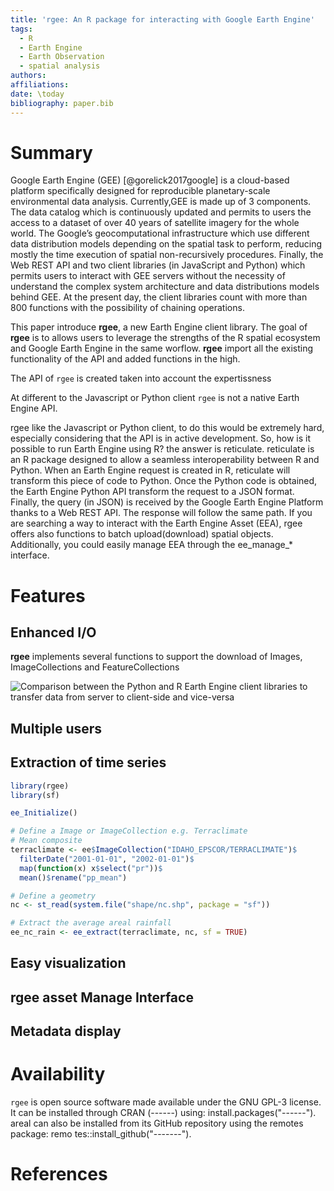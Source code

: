 ```yaml
---
title: 'rgee: An R package for interacting with Google Earth Engine'
tags:
  - R
  - Earth Engine
  - Earth Observation
  - spatial analysis
authors:
affiliations:
date: \today 
bibliography: paper.bib
---
```

# Summary

Google Earth Engine (GEE) [@gorelick2017google] is a cloud-based platform specifically
designed for reproducible planetary-scale environmental data analysis. Currently,GEE
is made up of 3 components. The data catalog which is continuously updated and permits 
to users the access to a dataset of over 40 years of satellite imagery for the whole world. 
The Google’s geocomputational infrastructure which use different data distribution models 
depending on the spatial task to perform, reducing mostly the time execution of spatial
non-recursively procedures. Finally, the Web REST API and two client libraries (in JavaScript and Python) 
which permits users to interact with GEE servers without the necessity of understand the complex system architecture and data distributions models behind GEE. At the present day, the client libraries count with more than 800 functions with the possibility of chaining operations.

This paper introduce **rgee**, a new Earth Engine client library. The goal of
**rgee** is to allows users to leverage the strengths of the R spatial ecosystem
and Google Earth Engine in the same worflow. **rgee** import all the existing functionality
of the API and added functions in the high.


The API of `rgee` is created taken into account the expertissness

At different to the Javascript or Python client `rgee` is not a native Earth Engine API.

rgee 
like the Javascript or Python client, to do this would be extremely hard, especially 
considering that the API is in active development. So, how is it possible to run 
Earth Engine using R? the answer is reticulate. reticulate is an R package designed
to allow a seamless interoperability between R and Python. When an Earth Engine request
is created in R, reticulate will transform this piece of code to Python. Once the Python 
code is obtained, the Earth Engine Python API transform the request to a JSON format. 
Finally, the query (in JSON) is received by the Google Earth Engine Platform thanks to a 
Web REST API. The response will follow the same path. If you are searching a way to interact
with the Earth Engine Asset (EEA), rgee offers also functions to batch upload(download)
spatial objects. Additionally, you could easily manage EEA through the ee_manage_* interface.

# Features

## Enhanced I/O 

**rgee** implements several functions to support the download of Images, ImageCollections and FeatureCollections

![Comparison between the Python and R Earth Engine client libraries to transfer data from server to client-side and vice-versa](/home/aybarpc01/rgee-paper/1_rgee_IO.svg)


## Multiple users
## Extraction of time series

```r
library(rgee)
library(sf)

ee_Initialize()

# Define a Image or ImageCollection e.g. Terraclimate
# Mean composite
terraclimate <- ee$ImageCollection("IDAHO_EPSCOR/TERRACLIMATE")$
  filterDate("2001-01-01", "2002-01-01")$
  map(function(x) x$select("pr"))$
  mean()$rename("pp_mean") 

# Define a geometry
nc <- st_read(system.file("shape/nc.shp", package = "sf"))

# Extract the average areal rainfall
ee_nc_rain <- ee_extract(terraclimate, nc, sf = TRUE)
```

## Easy visualization

## rgee asset Manage Interface

## Metadata display

# Availability

`rgee` is open source software made available under the GNU GPL-3 license. It can be
installed through CRAN (------) using: install.packages("------").
areal can also be installed from its GitHub repository using the remotes package: remo
tes::install_github("-------").

# References


